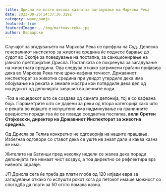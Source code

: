 ```yaml
---
title: Дрисла ќе плати висока казна за загадување на Маркова Река
date: 2023-09-25T14:37:36.319Z
category: македонија
featured: true
featuredImage: ../img/markoav-reka.jpg
author: Вардарски
---
```

<!--StartFragment-->

Случајот за згадувањето на Маркова Река се префрла на Суд. Денеска генералниот инспектор за животна средина ќе поднесе барање до судот во Скопје за поведување на постапка, за санкционирање на јавното претпријатие Дрисла. Постапката се покренува за загадување на животната средина. Ова следува откако загрижени граѓани пријавија дека во Маркова Река тече црно-кафена течност. Државниот инспекторат за животна средина при увидот утврдиле дека има обојување на реката и земале мостри кои потврдиле дека дел од исцедокот од депонијата завршил во речните води.

\-Тоа е исцедокот што се создава од самата депонија, тој е со кафеана боја. Параметрите што се дадени за реки од втора категорија како што е реката во којашто е испуштено има надминување на граничните вредности поради тоа ќе се поведе соодветна постапка, **вели** **Сретен Стојковски, директор на Државниот Инспекторат за животна средина.**

Од Дрисла за Телма конкретно не одговорија на нашите прашања. Избегнаа одговори со ставот дека се уште не знаат дали и каква казна ќе има.

Жителите на Батинци пред неколку недели се жалеа дека поради депонијата тие немаат чист воздух, а тоа директно се рефлектира врз нивното здравје.

ЈП Дрисла сега ќе треба да плати глоба од 120 илјади евра за загадување откако го испушти рокот кога до петокот имаше можност со спогодба да плати за 50 отсто помала казна.

<!--EndFragment-->